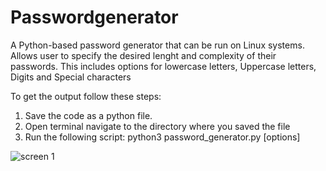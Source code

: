 # Passwordgenerator
A Python-based password generator that can be run on Linux systems. Allows user to specify the desired lenght and complexity of their passwords. This includes options for lowercase letters, Uppercase letters, Digits and Special characters



To get the output follow these steps:
1. Save the code as a python file.
2. Open terminal navigate to the directory where you saved the file
3. Run the following script:
       python3 password_generator.py <length> [options]

   
![screen 1](https://github.com/user-attachments/assets/e8ddb25e-0566-4a89-a4c8-1d52eed642ae)
